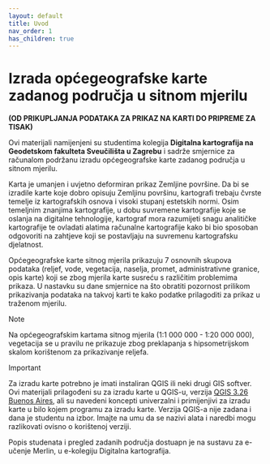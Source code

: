 ```yaml
---
layout: default
title: Uvod
nav_order: 1
has_children: true
---
```

# Izrada općegeografske karte zadanog područja u sitnom mjerilu
**(OD PRIKUPLJANJA PODATAKA ZA PRIKAZ NA KARTI DO PRIPREME ZA TISAK)**

Ovi materijali namijenjeni su studentima kolegija **Digitalna kartografija na Geodetskom fakulteta Sveučilišta u Zagrebu** i sadrže smjernice za računalom podržanu izradu općegeografske karte zadanog područja u sitnom mjerilu.

Karta je umanjen i uvjetno deformiran prikaz Zemljine površine. Da bi se izradile karte koje dobro opisuju Zemljinu površinu, kartografi trebaju čvrste temelje iz kartografskih osnova i visoki stupanj estetskih normi. Osim temeljnim znanjima kartografije, u dobu suvremene kartografije koje se oslanja na digitalne tehnologije, kartograf mora razumijeti snagu analitičke kartografije te ovladati alatima računalne kartografije kako bi bio sposoban odgovoriti na zahtjeve koji se postavljaju na suvremenu kartografsku djelatnost.

Općegeografske karte sitnog mjerila prikazuju 7 osnovnih skupova podataka (reljef, vode, vegetacija, naselja, promet, administrativne granice, opis karte) koji se zbog mjerila karte susreću s različitim problemima prikaza. U nastavku su dane smjernice na što obratiti pozornost prilikom prikazivanja podataka na takvoj karti te kako podatke prilagoditi za prikaz u traženom mjerilu.

> [!NOTE]
> Na općegeografskim kartama sitnog mjerila (1:1 000 000 - 1:20 000 000), vegetacija se u pravilu ne prikazuje zbog preklapanja s hipsometrijskom skalom korištenom za prikazivanje reljefa.



> [!IMPORTANT]
> Za izradu karte potrebno je imati instaliran QGIS ili neki drugi GIS softver. Ovi materijali prilagođeni su za izradu karte u QGIS-u, verzija [QGIS 3.26 Buenos Aires](https://blog.qgis.org/2022/06/24/qgis-3-26-buenos-aires-is-released/), ali su navedeni koncepti univerzalni i primijenjivi za izradu karte u bilo kojem programu za izradu karte. Verzija QGIS-a nije zadana i dana je studentu na izbor. Imajte na umu da se nazivi alata i naredbi mogu razlikovati ovisno o korištenoj verziji.


Popis studenata i pregled zadanih područja dostuapn je na sustavu za e-učenje Merlin, u e-kolegiju Digitalna kartografija.   
